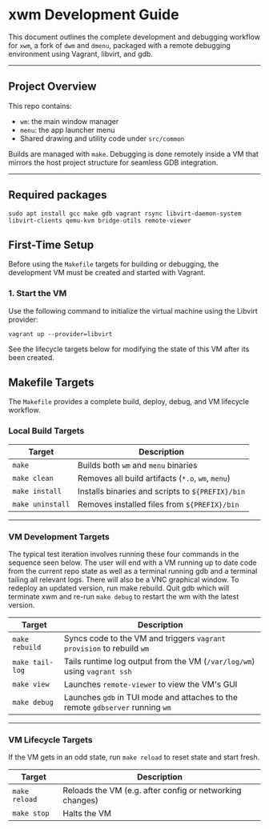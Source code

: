 # xwm Development Guide

This document outlines the complete development and debugging workflow for `xwm`, a fork of `dwm` and `dmenu`, packaged with a remote debugging environment using Vagrant, libvirt, and gdb.

---

## Project Overview

This repo contains:
- `wm`: the main window manager
- `menu`: the app launcher menu
- Shared drawing and utility code under `src/common`

Builds are managed with `make`. Debugging is done remotely inside a VM that mirrors the host project structure for seamless GDB integration.

---

## Required packages 
```
sudo apt install gcc make gdb vagrant rsync libvirt-daemon-system libvirt-clients qemu-kvm bridge-utils remote-viewer
```

## First-Time Setup

Before using the `Makefile` targets for building or debugging, the development VM must be created and started with Vagrant.

### 1. Start the VM

Use the following command to initialize the virtual machine using the Libvirt provider:

```
vagrant up --provider=libvirt
```
See the lifecycle targets below for modifying the state of this VM after its been created.  


##  Makefile Targets

The `Makefile` provides a complete build, deploy, debug, and VM lifecycle workflow.

###  Local Build Targets

| Target          | Description                                             |
|------------------|---------------------------------------------------------|
| `make`           | Builds both `wm` and `menu` binaries                    |
| `make clean`     | Removes all build artifacts (`*.o`, `wm`, `menu`)       |
| `make install`   | Installs binaries and scripts to `${PREFIX}/bin`        |
| `make uninstall` | Removes installed files from `${PREFIX}/bin`            |

---

###  VM Development Targets

The typical test iteration involves running these four commands in the sequence 
seen below. The user will end with a VM running up to date code from the current repo state 
as well as a terminal running gdb and a terminal tailing all relevant logs.  There will also be 
a VNC graphical window. To redeploy an updated version, run make rebuild. 
Quit gdb which will terminate xwm and re-run `make debug` to restart the wm 
with the latest version.  

| Target          | Description                                                                 |
|------------------|-----------------------------------------------------------------------------|
| `make rebuild`   | Syncs code to the VM and triggers `vagrant provision` to rebuild `wm`       |
| `make tail-log`  | Tails runtime log output from the VM (`/var/log/wm`) using `vagrant ssh`    |
| `make view`      | Launches `remote-viewer` to view the VM's GUI 				|
| `make debug`     | Launches `gdb` in TUI mode and attaches to the remote `gdbserver` running `wm` |

---

###  VM Lifecycle Targets

If the VM gets in an odd state, run `make reload` to reset state and start fresh.  

| Target         | Description                                            |
|----------------|--------------------------------------------------------|
| `make reload`  | Reloads the VM (e.g. after config or networking changes) |
| `make stop`    | Halts the VM   |

